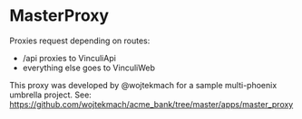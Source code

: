 # MasterProxy

Proxies request depending on routes:  
  - /api proxies to VinculiApi
  - everything else goes to VinculiWeb

This proxy was developed by @wojtekmach for a sample multi-phoenix umbrella project.
See: https://github.com/wojtekmach/acme_bank/tree/master/apps/master_proxy


